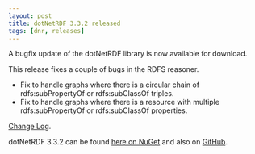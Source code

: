 ```yaml
---
layout: post
title: dotNetRDF 3.3.2 released
tags: [dnr, releases]
---
```


A bugfix update of the dotNetRDF library is now available for download. 

This release fixes a couple of bugs in the RDFS reasoner.

  * Fix to handle graphs where there is a circular chain of rdfs:subPropertyOf or rdfs:subClassOf triples.
  * Fix to handle graphs where there is a resource with multiple rdfs:subPropertyOf or rdfs:subClassOf properties.

[Change Log](https://github.com/dotnetrdf/dotnetrdf/blob/master/ChangeLog.txt).

dotNetRDF 3.3.2 can be found [here on NuGet](https://www.nuget.org/packages/dotNetRDF/3.3.2) and also on [GitHub](https://github.com/dotnetrdf/dotnetrdf/releases/tag/v3.3.2).
